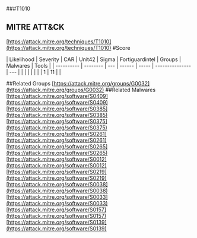 ###T1010
## MITRE ATT&CK
[https://attack.mitre.org/techniques/T1010](https://attack.mitre.org/techniques/T1010)
#Score

| Likelihood | Severity | CAR | Unit42 | Sigma | Fortiguardintel | Groups | Malwares | Tools |
| ---------- | -------- | --- | ------ | ----- | --------------- | ---  |
 |   |   |   |   |   |   | 1 | 11 |   |

##Related Groups
[https://attack.mitre.org/groups/G0032](https://attack.mitre.org/groups/G0032)
[]()
##Related Malwares
[https://attack.mitre.org/software/S0409](https://attack.mitre.org/software/S0409)
[https://attack.mitre.org/software/S0385](https://attack.mitre.org/software/S0385)
[https://attack.mitre.org/software/S0375](https://attack.mitre.org/software/S0375)
[https://attack.mitre.org/software/S0261](https://attack.mitre.org/software/S0261)
[https://attack.mitre.org/software/S0265](https://attack.mitre.org/software/S0265)
[https://attack.mitre.org/software/S0012](https://attack.mitre.org/software/S0012)
[https://attack.mitre.org/software/S0219](https://attack.mitre.org/software/S0219)
[https://attack.mitre.org/software/S0038](https://attack.mitre.org/software/S0038)
[https://attack.mitre.org/software/S0033](https://attack.mitre.org/software/S0033)
[https://attack.mitre.org/software/S0157](https://attack.mitre.org/software/S0157)
[https://attack.mitre.org/software/S0139](https://attack.mitre.org/software/S0139)
[]()
